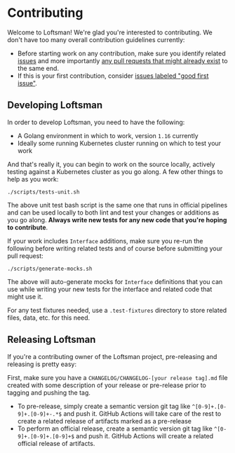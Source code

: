 # Contributing

Welcome to Loftsman! We're glad you're interested to contributing. We don't have too many overall contribution guidelines currently:

* Before starting work on any contribution, make sure you identify related [issues](https://github.com/Cray-HPE/loftsman/issues) and more importantly [any pull requests that might already exist](https://github.com/Cray-HPE/loftsman/pulls) to the same end.
* If this is your first contribution, consider [issues labeled "good first issue"](https://github.com/Cray-HPE/loftsman/issues?q=is%3Aissue+is%3Aopen+label%3A%22good+first+issue%22).

## Developing Loftsman

In order to develop Loftsman, you need to have the following:

* A Golang environment in which to work, version `1.16` currently
* Ideally some running Kubernetes cluster running on which to test your work

And that's really it, you can begin to work on the source locally, actively testing against a Kubernetes cluster as you go along. A few other things to help as you work:

```
./scripts/tests-unit.sh
```

The above unit test bash script is the same one that runs in official pipelines and can be used locally to both lint and test your changes or additions as you go along. **Always write new tests for any new code that you're hoping to contribute**.

If your work includes `Interface` additions, make sure you re-run the following before writing related tests and of course before submitting your pull request:

```
./scripts/generate-mocks.sh
```

The above will auto-generate mocks for `Interface` definitions that you can use while writing your new tests for the interface and related code that might use it.

For any test fixtures needed, use a `.test-fixtures` directory to store related files, data, etc. for this need.

## Releasing Loftsman

If you're a contributing owner of the Loftsman project, pre-releasing and releasing is pretty easy:

First, make sure you have a `CHANGELOG/CHANGELOG-[your release tag].md` file created with some description of your release or pre-release prior to tagging and pushing the tag.

* To pre-release, simply create a semantic version git tag like `^[0-9]+.[0-9]+.[0-9]+-.*$` and push it. GitHub Actions will take care of the rest to create a related release of artifacts marked as a pre-release
* To perform an official release, create a semantic version git tag like `^[0-9]+.[0-9]+.[0-9]+$` and push it. GitHub Actions will create a related official release of artifacts.
